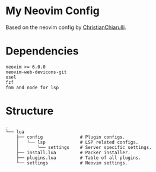 # My Neovim Config

Based on the neovim config by [ChristianChiarulli](https://github.com/LunarVim/Neovim-from-scratch/tree/03-plugins).

# Dependencies

```
neovim >= 6.0.0
neovim-web-devicons-git
xsel
fzf
fnm and node for lsp
```

# Structure

```
.
└── lua
    ├── config              # Plugin configs.
    │   └── lsp             # LSP related configs.
    │       └── settings    # Server specific settings.
    ├── install.lua         # Packer installer.
    ├── plugins.lua         # Table of all plugins.
    └── settings            # Neovim settings.
```
